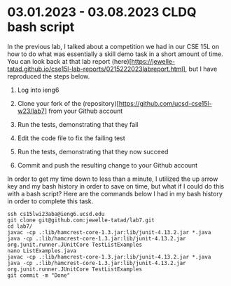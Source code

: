 # 03.01.2023 - 03.08.2023 CLDQ bash script

In the previous lab, I talked about a competition we had in our CSE 15L on how to do what was essentially a skill demo task in a short amount of time. You can look back at that lab report (here)[https://jewelle-tatad.github.io/cse15l-lab-reports/0215222023labreport.html], but I have reproduced the steps below.

1) Log into ieng6

2) Clone your fork of the (repository)[https://github.com/ucsd-cse15l-w23/lab7] from your Github account

3) Run the tests, demonstrating that they fail

4) Edit the code file to fix the failing test

5) Run the tests, demonstrating that they now succeed

6) Commit and push the resulting change to your Github account 

In order to get my time down to less than a minute, I utilized the up arrow key and my bash history in order to save on time, but what if I could do this with a bash script? Here are the commands below I had in my bash history in order to complete this task.

```
ssh cs15lwi23aba@ieng6.ucsd.edu
git clone git@github.com:jewelle-tatad/lab7.git
cd lab7/
javac -cp .:lib/hamcrest-core-1.3.jar:lib/junit-4.13.2.jar *.java
java -cp .:lib/hamcrest-core-1.3.jar:lib/junit-4.13.2.jar org.junit.runner.JUnitCore TestListExamples 
nano ListExamples.java
javac -cp .:lib/hamcrest-core-1.3.jar:lib/junit-4.13.2.jar *.java
java -cp .:lib/hamcrest-core-1.3.jar:lib/junit-4.13.2.jar org.junit.runner.JUnitCore TestListExamples 
git commit -m "Done"
```
